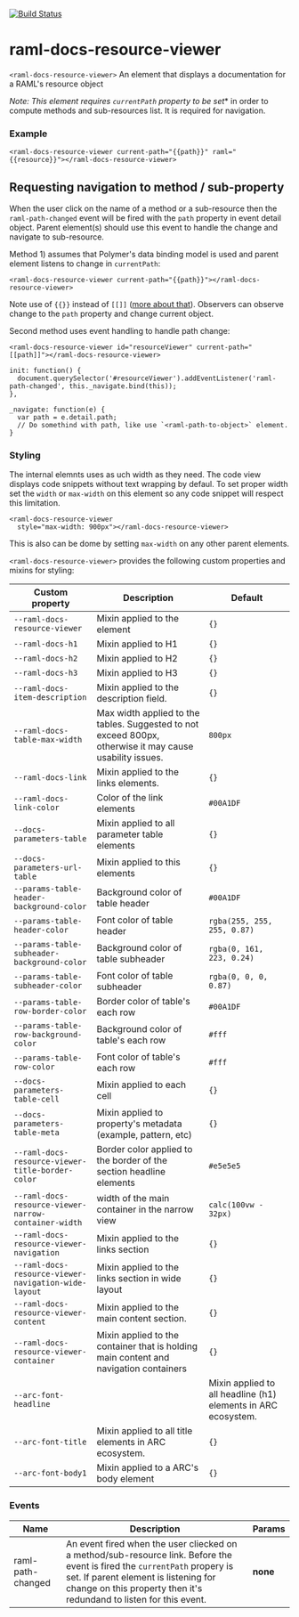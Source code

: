 [![Build Status](https://travis-ci.org/advanced-rest-client/raml-docs-resource-viewer.svg?branch=stage)](https://travis-ci.org/advanced-rest-client/raml-docs-resource-viewer)  

# raml-docs-resource-viewer

`<raml-docs-resource-viewer>` An element that displays a documentation for a RAML's resource object

*Note: This element requires `currentPath` property to be set** in order to compute methods and
sub-resources list. It is required for navigation.

### Example
```
<raml-docs-resource-viewer current-path="{{path}}" raml="{{resource}}"></raml-docs-resource-viewer>
```

## Requesting navigation to method / sub-property
When the user click on the name of a method or a sub-resource then the `raml-path-changed` event
will be fired with the `path` property in event detail object.
Parent element(s) should use this event to handle the change and navigate to sub-resource.

Method 1) assumes that Polymer's data binding model is used and parent element listens to change
in `currentPath`:
```
<raml-docs-resource-viewer current-path="{{path}}"></raml-docs-resource-viewer>
```
Note use of `{{}}` instead of `[[]]` ([more about that](https://www.polymer-project.org/1.0/docs/devguide/data-binding)).
Observers can observe change to the `path` property and change current object.

Second method uses event handling to handle path change:
```
<raml-docs-resource-viewer id="resourceViewer" current-path="[[path]]"></raml-docs-resource-viewer>
```
```
init: function() {
  document.querySelector('#resourceViewer').addEventListener('raml-path-changed', this._navigate.bind(this));
},

_navigate: function(e) {
  var path = e.detail.path;
  // Do somethind with path, like use `<raml-path-to-object>` element.
}
```


### Styling
The internal elemnts uses as uch width as they need. The code view displays
code snippets without text wrapping by defaul. To set proper width
set the `width` or `max-width` on this element so any code snippet will respect
this limitation.

```
<raml-docs-resource-viewer
  style="max-width: 900px"></raml-docs-resource-viewer>

```
This is also can be dome by setting `max-width` on any other parent elements.

`<raml-docs-resource-viewer>` provides the following custom properties and mixins for styling:

Custom property | Description | Default
----------------|-------------|----------
`--raml-docs-resource-viewer` | Mixin applied to the element | `{}` |
`--raml-docs-h1` | Mixin applied to H1 | `{}` |
`--raml-docs-h2` | Mixin applied to H2 | `{}` |
`--raml-docs-h3` | Mixin applied to H3 | `{}` |
`--raml-docs-item-description` | Mixin applied to the description field. | `{}` |
`--raml-docs-table-max-width` | Max width applied to the tables. Suggested to not exceed 800px, otherwise it may cause usability issues. | `800px` |
`--raml-docs-link` | Mixin applied to the links elements. | `{}` |
`--raml-docs-link-color` | Color of the link elements | `#00A1DF` |
`--docs-parameters-table` | Mixin applied to all parameter table elements | `{}`
`--docs-parameters-url-table` | Mixin applied to this elements | `{}`
`--params-table-header-background-color` | Background color of table header | `#00A1DF`
`--params-table-header-color` | Font color of table header | `rgba(255, 255, 255, 0.87)`
`--params-table-subheader-background-color` | Background color of table subheader | `rgba(0, 161, 223, 0.24)`
`--params-table-subheader-color` | Font color of table subheader | `rgba(0, 0, 0, 0.87)`
`--params-table-row-border-color` | Border color of table's each row | `#00A1DF`
`--params-table-row-background-color` | Background color of table's each row |  `#fff`
`--params-table-row-color` | Font color of table's each row |  `#fff`
`--docs-parameters-table-cell` | Mixin applied to each cell | `{}`
`--docs-parameters-table-meta` | Mixin applied to property's metadata (example, pattern, etc) | `{}`
`--raml-docs-resource-viewer-title-border-color` | Border color applied to the border of the section headline elements | `#e5e5e5`
`--raml-docs-resource-viewer-narrow-container-width` | width of the main container in the narrow view | `calc(100vw - 32px)`
`--raml-docs-resource-viewer-navigation` | Mixin applied to the links section | `{}`
`--raml-docs-resource-viewer-navigation-wide-layout` | Mixin applied to the links section in wide layout | `{}`
`--raml-docs-resource-viewer-content` | Mixin applied to the main content section. | `{}`
`--raml-docs-resource-viewer-container` | Mixin applied to the container that is holding main content and navigation containers | `{}`
`--arc-font-headline` | | Mixin applied to all headline (h1) elements in ARC ecosystem. | `{}`
`--arc-font-title` | Mixin applied to all title elements in ARC ecosystem. | `{}`
`--arc-font-body1` | Mixin applied to a ARC's body element | `{}`



### Events
| Name | Description | Params |
| --- | --- | --- |
| raml-path-changed | An event fired when the user cliecked on a method/sub-resource link. Before the event is fired the `currentPath` propery is set. If parent element is listening for change on this property then it's redundand to listen for this event. | __none__ |
